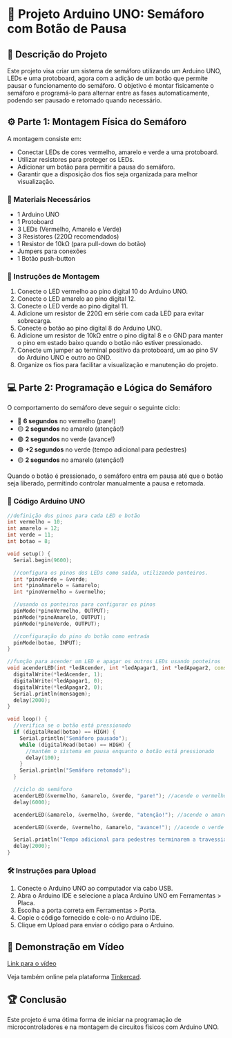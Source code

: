 # 🚦 Projeto Arduino UNO: Semáforo com Botão de Pausa

## 📝 Descrição do Projeto
Este projeto visa criar um sistema de semáforo utilizando um Arduino UNO, LEDs e uma protoboard, agora com a adição de um botão que permite pausar o funcionamento do semáforo. O objetivo é montar fisicamente o semáforo e programá-lo para alternar entre as fases automaticamente, podendo ser pausado e retomado quando necessário.

## ⚙️ Parte 1: Montagem Física do Semáforo
A montagem consiste em:
- Conectar LEDs de cores vermelho, amarelo e verde a uma protoboard.
- Utilizar resistores para proteger os LEDs.
- Adicionar um botão para permitir a pausa do semáforo.
- Garantir que a disposição dos fios seja organizada para melhor visualização.

### 🚨 Materiais Necessários
- 1 Arduino UNO
- 1 Protoboard
- 3 LEDs (Vermelho, Amarelo e Verde)
- 3 Resistores (220Ω recomendados)
- 1 Resistor de 10kΩ (para pull-down do botão)
- Jumpers para conexões
- 1 Botão push-button

### 🔧 Instruções de Montagem
1. Conecte o LED vermelho ao pino digital 10 do Arduino UNO.
2. Conecte o LED amarelo ao pino digital 12.
3. Conecte o LED verde ao pino digital 11.
4. Adicione um resistor de 220Ω em série com cada LED para evitar sobrecarga.
5. Conecte o botão ao pino digital 8 do Arduino UNO.
6. Adicione um resistor de 10kΩ entre o pino digital 8 e o GND para manter o pino em estado baixo quando o botão não estiver pressionado.
7. Conecte um jumper ao terminal positivo da protoboard, um ao pino 5V do Arduino UNO e outro ao GND.
8. Organize os fios para facilitar a visualização e manutenção do projeto.

## 💻 Parte 2: Programação e Lógica do Semáforo
O comportamento do semáforo deve seguir o seguinte ciclo:
- 🔴 **6 segundos** no vermelho (pare!)
- 🟡 **2 segundos** no amarelo (atenção!)
- 🟢 **2 segundos** no verde (avance!)
- 🟢 **+2 segundos** no verde (tempo adicional para pedestres)
- 🟡 **2 segundos** no amarelo (atenção!)

Quando o botão é pressionado, o semáforo entra em pausa até que o botão seja liberado, permitindo controlar manualmente a pausa e retomada.

### 📜 Código Arduino UNO
```cpp
//definição dos pinos para cada LED e botão
int vermelho = 10;
int amarelo = 12;
int verde = 11;
int botao = 8; 

void setup() {
  Serial.begin(9600);

  //configura os pinos dos LEDs como saída, utilizando ponteiros.
  int *pinoVerde = &verde;      
  int *pinoAmarelo = &amarelo;  
  int *pinoVermelho = &vermelho;

  //usando os ponteiros para configurar os pinos
  pinMode(*pinoVermelho, OUTPUT);
  pinMode(*pinoAmarelo, OUTPUT);
  pinMode(*pinoVerde, OUTPUT);

  //configuração do pino do botão como entrada
  pinMode(botao, INPUT);
}

//função para acender um LED e apagar os outros LEDs usando ponteiros
void acenderLED(int *ledAcender, int *ledApagar1, int *ledApagar2, const char *mensagem) {
  digitalWrite(*ledAcender, 1);   
  digitalWrite(*ledApagar1, 0);   
  digitalWrite(*ledApagar2, 0);   
  Serial.println(mensagem);
  delay(2000);
}

void loop() {
  //verifica se o botão está pressionado
  if (digitalRead(botao) == HIGH) {
    Serial.println("Semáforo pausado");
    while (digitalRead(botao) == HIGH) {
      //mantém o sistema em pausa enquanto o botão está pressionado
      delay(100);
    }
    Serial.println("Semáforo retomado");
  }

  //ciclo do semáforo
  acenderLED(&vermelho, &amarelo, &verde, "pare!"); //acende o vermelho
  delay(6000);

  acenderLED(&amarelo, &vermelho, &verde, "atenção!"); //acende o amarelo

  acenderLED(&verde, &vermelho, &amarelo, "avance!"); //acende o verde

  Serial.println("Tempo adicional para pedestres terminarem a travessia");
  delay(2000);
}
```

### 🛠️ Instruções para Upload
1. Conecte o Arduino UNO ao computador via cabo USB.
2. Abra o Arduino IDE e selecione a placa Arduino UNO em Ferramentas > Placa.
3. Escolha a porta correta em Ferramentas > Porta.
4. Copie o código fornecido e cole-o no Arduino IDE.
5. Clique em Upload para enviar o código para o Arduino.

## 🎥 Demonstração em Vídeo
[Link para o vídeo](https://www.youtube.com/shorts/YS4bficRBYU)

Veja também online pela plataforma [Tinkercad](https://www.tinkercad.com/things/6rSJNjLWt4a-semaforo/editel?returnTo=https%3A%2F%2Fwww.tinkercad.com%2Fdashboard%2Fdesigns%2Fcircuits&sharecode=pgL3To-eE0M-RTEH2EA02UBoS9H7Han0SzTSX-gOy_c).

## 🏆 Conclusão
Este projeto é uma ótima forma de iniciar na programação de microcontroladores e na montagem de circuitos físicos com Arduino UNO.